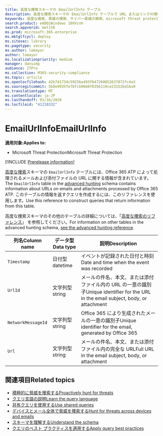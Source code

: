 ```yaml
---
title: 高度な捜索スキーマの EmailUrlInfo テーブル
description: 高度な捜索スキーマの EmailUrlInfo テーブルで URL またはリンクの情報について学習する
keywords: 高度な検索、脅威の検索、サイバー脅威の検索、microsoft threat protection、microsoft 365、mtp、m365、search、query、テレメトリ、スキーマ参照、kusto、table、column、data type、description、EmailUrlInfo、network message id、url、link
search.product: eADQiWindows 10XVcnh
search.appverid: met150
ms.prod: microsoft-365-enterprise
ms.mktglfcycl: deploy
ms.sitesec: library
ms.pagetype: security
ms.author: lomayor
author: lomayor
ms.localizationpriority: medium
manager: dansimp
audience: ITPro
ms.collection: M365-security-compliance
ms.topic: article
ms.openlocfilehash: 42b7d1734c5925ba493f647268852637072fc4a3
ms.sourcegitcommit: 5b8e9935fe7bfcb96b8f8356119ce23152bd16a9
ms.translationtype: MT
ms.contentlocale: ja-JP
ms.lasthandoff: 01/16/2020
ms.locfileid: "41210332"
---
```

# <a name="emailurlinfo"></a><span data-ttu-id="0b4e9-104">EmailUrlInfo</span><span class="sxs-lookup"><span data-stu-id="0b4e9-104">EmailUrlInfo</span></span>

<span data-ttu-id="0b4e9-105">**適用対象:**</span><span class="sxs-lookup"><span data-stu-id="0b4e9-105">**Applies to:**</span></span>
- <span data-ttu-id="0b4e9-106">Microsoft Threat Protection</span><span class="sxs-lookup"><span data-stu-id="0b4e9-106">Microsoft Threat Protection</span></span>

[!INCLUDE [Prerelease information](../includes/prerelease.md)]

<span data-ttu-id="0b4e9-107">[高度な捜索](advanced-hunting-overview.md)スキーマの `EmailUrlInfo` テーブルには、Office 365 ATP によって処理されるメールおよび添付ファイルの URL に関する情報が含まれています。</span><span class="sxs-lookup"><span data-stu-id="0b4e9-107">The `EmailUrlInfo` table in the [advanced hunting](advanced-hunting-overview.md) schema contains information about URLs on emails and attachments processed by Office 365 ATP.</span></span> <span data-ttu-id="0b4e9-108">このテーブルの情報を返すクエリを作成するには、このリファレンスを使用します。</span><span class="sxs-lookup"><span data-stu-id="0b4e9-108">Use this reference to construct queries that return information from this table.</span></span>

<span data-ttu-id="0b4e9-109">高度な捜索スキーマのその他のテーブルの詳細については、「[高度な捜索のリファレンス](advanced-hunting-schema-tables.md)」 を参照してください。</span><span class="sxs-lookup"><span data-stu-id="0b4e9-109">For information on other tables in the advanced hunting schema, [see the advanced hunting reference](advanced-hunting-schema-tables.md).</span></span>

| <span data-ttu-id="0b4e9-110">列名</span><span class="sxs-lookup"><span data-stu-id="0b4e9-110">Column name</span></span> | <span data-ttu-id="0b4e9-111">データ型</span><span class="sxs-lookup"><span data-stu-id="0b4e9-111">Data type</span></span> | <span data-ttu-id="0b4e9-112">説明</span><span class="sxs-lookup"><span data-stu-id="0b4e9-112">Description</span></span> |
|-------------|-----------|-------------|
| `Timestamp` | <span data-ttu-id="0b4e9-113">日付型</span><span class="sxs-lookup"><span data-stu-id="0b4e9-113">datetime</span></span> | <span data-ttu-id="0b4e9-114">イベントが記録された日付と時刻</span><span class="sxs-lookup"><span data-stu-id="0b4e9-114">Date and time when the event was recorded</span></span> |
| `UrlId` | <span data-ttu-id="0b4e9-115">文字列型</span><span class="sxs-lookup"><span data-stu-id="0b4e9-115">string</span></span> | <span data-ttu-id="0b4e9-116">メールの件名、本文、または添付ファイル内の URL の一意の識別子</span><span class="sxs-lookup"><span data-stu-id="0b4e9-116">Unique identifier for the URL in the email subject, body, or attachment</span></span> |
| `NetworkMessageId` | <span data-ttu-id="0b4e9-117">文字列型</span><span class="sxs-lookup"><span data-stu-id="0b4e9-117">string</span></span> | <span data-ttu-id="0b4e9-118">Office 365 により生成されたメールの一意の識別子</span><span class="sxs-lookup"><span data-stu-id="0b4e9-118">Unique identifier for the email, generated by Office 365</span></span> |
| `Url` | <span data-ttu-id="0b4e9-119">文字列型</span><span class="sxs-lookup"><span data-stu-id="0b4e9-119">string</span></span> | <span data-ttu-id="0b4e9-120">メールの件名、本文、または添付ファイル内の完全な URL</span><span class="sxs-lookup"><span data-stu-id="0b4e9-120">Full URL in the email subject, body, or attachment</span></span> |

## <a name="related-topics"></a><span data-ttu-id="0b4e9-121">関連項目</span><span class="sxs-lookup"><span data-stu-id="0b4e9-121">Related topics</span></span>
- [<span data-ttu-id="0b4e9-122">積極的に脅威を捜索する</span><span class="sxs-lookup"><span data-stu-id="0b4e9-122">Proactively hunt for threats</span></span>](advanced-hunting-overview.md)
- [<span data-ttu-id="0b4e9-123">クエリ言語の説明</span><span class="sxs-lookup"><span data-stu-id="0b4e9-123">Learn the query language</span></span>](advanced-hunting-query-language.md)
- [<span data-ttu-id="0b4e9-124">共有クエリを使用する</span><span class="sxs-lookup"><span data-stu-id="0b4e9-124">Use shared queries</span></span>](advanced-hunting-shared-queries.md)
- [<span data-ttu-id="0b4e9-125">デバイスとメール全体で脅威を捜索する</span><span class="sxs-lookup"><span data-stu-id="0b4e9-125">Hunt for threats across devices and emails</span></span>](advanced-hunting-query-emails-devices.md)
- [<span data-ttu-id="0b4e9-126">スキーマを理解する</span><span class="sxs-lookup"><span data-stu-id="0b4e9-126">Understand the schema</span></span>](advanced-hunting-schema-tables.md)
- [<span data-ttu-id="0b4e9-127">クエリのベスト プラクティスを適用する</span><span class="sxs-lookup"><span data-stu-id="0b4e9-127">Apply query best practices</span></span>](advanced-hunting-best-practices.md)
